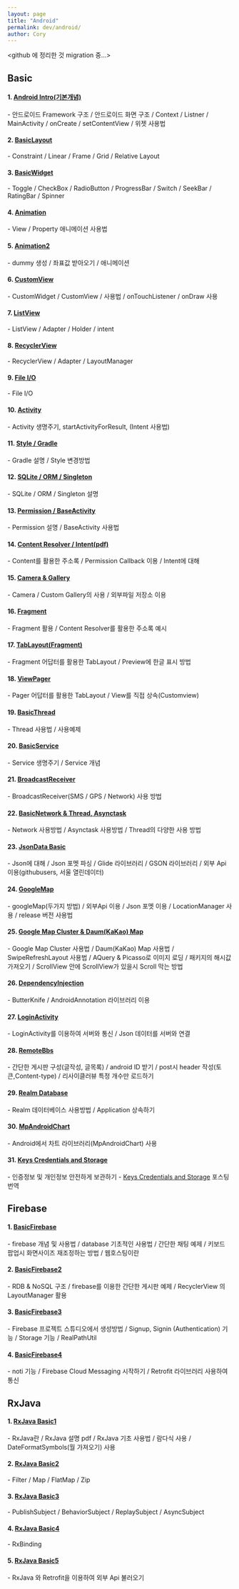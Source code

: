 ```yaml
---
layout: page
title: "Android"
permalink: dev/android/
author: Cory
---
```


\<github 에 정리한 것 migration 중...\>

## Basic
#### 1. [Android Intro(기본개념)](https://github.com/Lee-KyungSeok/Study/tree/master/Android/Contents/Basic%20Concept)
\- 안드로이드 Framework 구조 / 안드로이드 화면 구조 / Context / Listner / MainActivity / onCreate / setContentView / 위젯 사용법

#### 2. [BasicLayout](https://github.com/Lee-KyungSeok/Study/tree/master/Android/Contents/BasicLayout)
\- Constraint / Linear / Frame / Grid / Relative Layout

#### 3. [BasicWidget](https://github.com/Lee-KyungSeok/Study/tree/master/Android/Contents/BasicWidget)
\- Toggle / CheckBox / RadioButton / ProgressBar / Switch / SeekBar / RatingBar / Spinner

#### 4. [Animation](https://github.com/Lee-KyungSeok/Study/tree/master/Android/Contents/Animation)
\- View / Property 애니메이션 사용법

#### 5. [Animation2 ](https://github.com/Lee-KyungSeok/Study/tree/master/Android/Contents/Animation2)
\- dummy 생성 / 좌표값 받아오기 / 애니메이션

#### 6. [CustomView](https://github.com/Lee-KyungSeok/Study/tree/master/Android/Contents/CustomView)
\- CustomWidget / CustomView / 사용법 / onTouchListener / onDraw 사용

#### 7. [ListView](https://github.com/Lee-KyungSeok/Study/tree/master/Android/Contents/BasicList)
\- ListView / Adapter / Holder / intent

#### 8. [RecyclerView](https://github.com/Lee-KyungSeok/Study/tree/master/Android/Contents/RecyclerViewExample)
\- RecyclerView / Adapter / LayoutManager

#### 9. [File I/O](https://github.com/Lee-KyungSeok/Study/tree/master/Android/Contents/FileIO)
\- File I/O

#### 10. [Activity ](https://github.com/Lee-KyungSeok/Study/tree/master/Android/Contents/Activity)
\- Activity 생명주기, startActivityForResult, (Intent 사용법)

#### 11. [Style /  Gradle](https://github.com/Lee-KyungSeok/Study/tree/master/Android/Contents/Gradle,Style)
\- Gradle 설명 / Style 변경방법

#### 12. [SQLite / ORM / Singleton ](https://github.com/Lee-KyungSeok/Study/tree/master/Android/Contents/SQLite%2CORM%2CSingleton)
\- SQLite / ORM / Singleton 설명

#### 13. [Permission /  BaseActivity](https://github.com/Lee-KyungSeok/Study/tree/master/Android/Contents/Permission)
\- Permission 설명 / BaseActivity 사용법

#### 14. [Content Resolver / Intent(pdf)](https://github.com/Lee-KyungSeok/Study/tree/master/Android/Contents/ContactPractice)
\- Content를 활용한 주소록 / Permission Callback 이용 / Intent에 대해

#### 15. [Camera & Gallery](https://github.com/Lee-KyungSeok/Study/tree/master/Android/Contents/Camera)
\- Camera / Custom Gallery의 사용 / 외부파일 저장소 이용

#### 16. [Fragment](https://github.com/Lee-KyungSeok/Study/tree/master/Android/Contents/BasicFragment)
\- Fragment 활용 / Content Resolver를 활용한 주소록 예시

#### 17. [TabLayout(Fragment)](https://github.com/Lee-KyungSeok/Study/tree/master/Android/Contents/TapLayout)
\- Fragment 어답터를 활용한 TabLayout / Preview에 한글 표시 방법

#### 18. [ViewPager](https://github.com/Lee-KyungSeok/Study/tree/master/Android/Contents/TabLayoutView)
\- Pager 어답터를 활용한 TabLayout / View를 직접 상속(Customview)

#### 19. [BasicThread](https://github.com/Lee-KyungSeok/Study/tree/master/Android/Contents/BasicThread)
\- Thread 사용법 / 사용예제

#### 20. [BasicService](https://github.com/Lee-KyungSeok/Study/tree/master/Android/Contents/ServiceBasic)
\- Service 생명주기 / Service 개념

#### 21. [BroadcastReceiver](https://github.com/Lee-KyungSeok/Study/tree/master/Android/Contents/BroadcastReceiver)
\- BroadcastReceiver(SMS / GPS / Network) 사용 방법

#### 22. [BasicNetwork & Thread, Asynctask](https://github.com/Lee-KyungSeok/Study/tree/master/Android/Contents/BasicNetwork)
\- Network 사용방법 / Asynctask 사용방법 / Thread의 다양한 사용 방법

#### 23. [JsonData Basic](https://github.com/Lee-KyungSeok/Study/tree/master/Android/Contents/JsonDataPractice)
\- Json에 대해 / Json 포멧 파싱 / Glide 라이브러리 / GSON 라이브러리 / 외부 Api 이용(githubusers, 서울 열린데이터)

#### 24. [GoogleMap](https://github.com/Lee-KyungSeok/Study/tree/master/Android/Contents/MapAndNetwork)
\- googleMap(두가지 방법) / 외부Api 이용 / Json 포멧 이용 / LocationManager 사용 / release 버전 사용법

#### 25. [Google Map Cluster & Daum(KaKao) Map](https://github.com/Lee-KyungSeok/Study/tree/master/Android/Contents/GoogleMapFunction)
\- Google Map Cluster 사용법 / Daum(KaKao) Map 사용법 / SwipeRefreshLayout 사용법 / AQuery & Picasso로 이미지 로딩 / 패키지의 해시값 가져오기 / ScrollView 안에 ScrollView가 있을시 Scroll 막는 방법

#### 26. [DependencyInjection](https://github.com/Lee-KyungSeok/Study/tree/master/Android/Contents/DependencyInjection)
\- ButterKnife / AndroidAnnotation 라이브러리 이용

#### 27. [LoginActivity](https://github.com/Lee-KyungSeok/Study/tree/master/Android/Contents/LoginHttp)
\- LoginActivity를 이용하여 서버와 통신 / Json 데이터를 서버와 연결

#### 28. [RemoteBbs](https://github.com/Lee-KyungSeok/Study/tree/master/Android/Contents/RemoteBbs)
\- 간단한 게시판 구성(글작성, 글목록) / android ID 받기 / post시 header 작성(토큰,Content-type) / 리사이클러뷰 특정 개수만 로드하기

#### 29. [Realm Database](https://github.com/Lee-KyungSeok/Study/tree/master/Android/Contents/Realm)
\- Realm 데이터베이스 사용방법 / Application 상속하기

#### 30. [MpAndroidChart](https://github.com/Lee-KyungSeok/Study/tree/master/Android/Contents/MPAndroidChartPrac)
\- Android에서 차트 라이브러리(MpAndroidChart) 사용

#### 31. [Keys Credentials and Storage](https://lee-kyungseok.github.io/dev/android/keys_credentials_storage)
\- 인증정보 및 개인정보 안전하게 보관하기 - [Keys Credentials and Storage](https://code.tutsplus.com/tutorials/keys-credentials-and-storage-on-android--cms-30827) 포스팅 번역

## Firebase
#### 1. [BasicFirebase](https://github.com/Lee-KyungSeok/Study/tree/master/Android/Contents/BasicFirebase)
\- firebase 개념 및 사용법 / database 기초적인 사용법 / 간단한 채팅 예제 / 키보드 팝업시 화면사이즈 재조정하는 방법 / 웹호스팅이란

#### 2. [BasicFirebase2](https://github.com/Lee-KyungSeok/Study/tree/master/Android/Contents/BasicFirebase2)
\- RDB & NoSQL 구조 / firebase를 이용한 간단한 게시판 예제 / RecyclerView 의 LayoutManager 활용

#### 3. [BasicFirebase3](https://github.com/Lee-KyungSeok/Study/tree/master/Android/Contents/BasicFirebase3)
\- Firebase 프로젝트 스튜디오에서 생성방법 / Signup, Signin (Authentication) 기능 / Storage 기능 / RealPathUtil

#### 4. [BasicFirebase4](https://github.com/Lee-KyungSeok/Study/tree/master/Android/Contents/BasicFirebase4)
\- noti 기능 / Firebase Cloud Messaging 시작하기 / Retrofit 라이브러리 사용하여 통신

## RxJava
#### 1. [RxJava Basic1](https://github.com/Lee-KyungSeok/Study/tree/master/Android/Contents/RxBasic01)
\- RxJava란 / RxJava 설명 pdf / RxJava 기초 사용법 / 람다식 사용 / DateFormatSymbols(월 가져오기) 사용

#### 2. [RxJava Basic2](https://github.com/Lee-KyungSeok/Study/tree/master/Android/Contents/RxBasic02)
\- Filter / Map / FlatMap / Zip

#### 3. [RxJava Basic3](https://github.com/Lee-KyungSeok/Study/tree/master/Android/Contents/RxBasic03)
\- PublishSubject / BehaviorSubject / ReplaySubject / AsyncSubject

#### 4. [RxJava Basic4](https://github.com/Lee-KyungSeok/Study/tree/master/Android/Contents/RxBasic04)
\- RxBinding

#### 5. [RxJava Basic5](https://github.com/Lee-KyungSeok/Study/tree/master/Android/Contents/RxBasic05)
\- RxJava 와 Retrofit을 이용하여 외부 Api 불러오기
